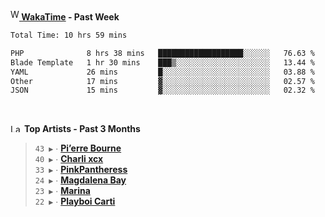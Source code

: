 <img src="https://github.com/dxnter/dxnter/assets/17434202/67b21fa4-d36d-46f9-9dec-f23d976b00ef" alt="WakaTime Logo" width="14" height="18"/><a href="https://wakatime.com/@dxnter" target="_blank"><strong> WakaTime</strong></a><strong> - Past Week</strong>

<!--START_SECTION:waka-->

```txt
Total Time: 10 hrs 59 mins

PHP              8 hrs 38 mins   ███████████████████░░░░░░   76.63 %
Blade Template   1 hr 30 mins    ███▒░░░░░░░░░░░░░░░░░░░░░   13.44 %
YAML             26 mins         █░░░░░░░░░░░░░░░░░░░░░░░░   03.88 %
Other            17 mins         ▓░░░░░░░░░░░░░░░░░░░░░░░░   02.57 %
JSON             15 mins         ▓░░░░░░░░░░░░░░░░░░░░░░░░   02.32 %
```

<!--END_SECTION:waka-->

<br/>

<!--START_LASTFM_ARTISTS:{"period": "3month", "rows": 6}-->
<a href="https://last.fm" target="_blank"><img src="https://user-images.githubusercontent.com/17434202/215290617-e793598d-d7c9-428f-9975-156db1ba89cc.svg" alt="Last.fm Logo" width="18" height="13"/></a> **Top Artists - Past 3 Months**

> `43 ▶️` ∙ **[Pi’erre Bourne](https://www.last.fm/music/Pi%E2%80%99erre+Bourne)**<br/>
> `40 ▶️` ∙ **[Charli xcx](https://www.last.fm/music/Charli+xcx)**<br/>
> `33 ▶️` ∙ **[PinkPantheress](https://www.last.fm/music/PinkPantheress)**<br/>
> `24 ▶️` ∙ **[Magdalena Bay](https://www.last.fm/music/Magdalena+Bay)**<br/>
> `23 ▶️` ∙ **[Marina](https://www.last.fm/music/Marina)**<br/>
> `22 ▶️` ∙ **[Playboi Carti](https://www.last.fm/music/Playboi+Carti)**<br/>
<!--END_LASTFM_ARTISTS-->
